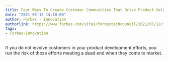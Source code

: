 ```yaml
---
title: Four Ways To Create Customer Communities That Drive Product Value And Success
date: "2021-03-12 14:10:00"
author: Forbes - Innovation
authorlink: https://www.forbes.com/sites/forbestechcouncil/2021/03/12/four-ways-to-create-customer-communities-that-drive-product-value-and-success/
tags:
- Forbes-Innovation
---
```

If you do not involve customers in your product development efforts, you run the risk of those efforts meeting a dead end when they come to market.